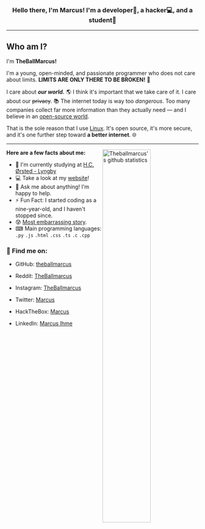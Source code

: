 <!-- Banner -->

<h3 align="center">Hello there, I'm Marcus! I'm a developer🚀, a hacker💻, and a student📓</h3>

---

## Who am I?

I'm **TheBallMarcus!**

I'm a young, open-minded, and passionate programmer who does not care about limits. **LIMITS ARE ONLY THERE TO BE BROKEN!** 🚀

I care about ***our world.*** 🌎 I think it's important that we take care of it. I care about our ~~privacy~~. 📚 The internet today is way too _dangerous_. Too many companies collect far more information than they actually need — and I believe in an [open-source world](https://da.wikipedia.org/wiki/Open_source).

That is the sole reason that I use [Linux](https://www.linux.org/). It's open source, it's more secure, and it's one further step toward **a better internet**. 🌐

---

<h4 style="display: inline;">Here are a few facts about me:</h4>
<a href="https://github.com/theballmarcus" style="display: inline;">
  <img width="50%" align="right" alt="Theballmarcus's github statistics" src="https://github-readme-stats.vercel.app/api?username=theballmarcus&show_icons=true&hide_border=true&hide=issues" />
</a>

- 📓 I'm currently studying at [H.C. Ørsted - Lyngby](https://tec.dk/hc-oersted-gymnasiet/hc-oersted-gymnasiet-i-lyngby)
- 💻 Take a look at my [website](https://theballmarcus.dk)!
- 💬 Ask me about anything! I'm happy to help.
- ⚡️ Fun Fact: I started coding as a nine-year-old, and I haven't stopped since.
- 😰 [Most embarrassing story](https://youtu.be/dQw4w9WgXcQ).
- ⌨ Main programming languages: `.py` `.js` `.html` `.css` `.ts` `.c` `.cpp`

### 💬 Find me on:

- GitHub: [theballmarcus](http://www.github.com/theballmarcus/)

- Reddit: [TheBallmarcus](https://www.reddit.com/u/theballmarcus)

- Instagram: [TheBallmarcus](https://www.instagram.com/marcus_ihme/)

- Twitter: [Marcus](https://twitter.com/Marcus79167634)

- HackTheBox: [Marcus](https://app.hackthebox.com/profile/183035)

- LinkedIn: [Marcus Ihme](https://www.linkedin.com/in/marcus-ihme/)

